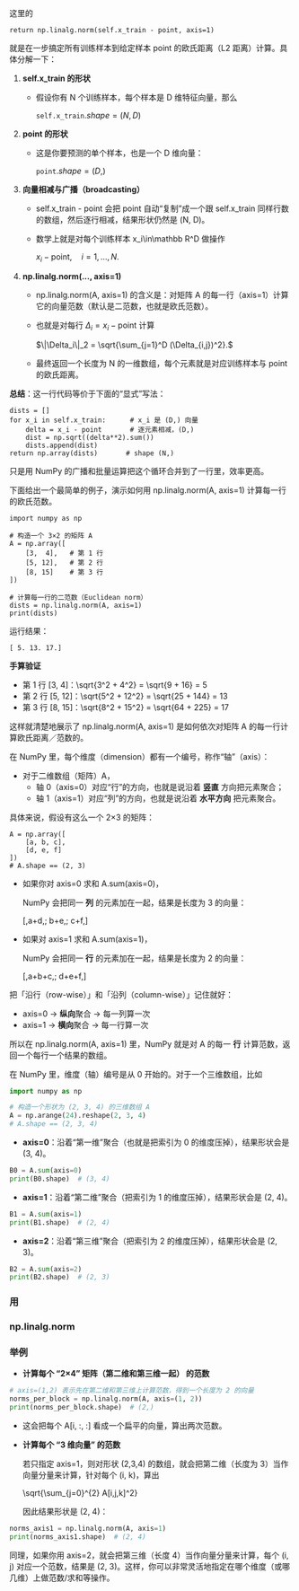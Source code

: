 这里的

```
return np.linalg.norm(self.x_train - point, axis=1)
```

就是在一步搞定所有训练样本到给定样本 point 的欧氏距离（L2 距离）计算。具体分解一下：

1. **self.x_train 的形状**

   - 假设你有 N 个训练样本，每个样本是 D 维特征向量，那么

     $\texttt{self.x\_train}.shape = (N, D)$

2. **point 的形状**

   - 这是你要预测的单个样本，也是一个 D 维向量：

     $\texttt{point}.shape = (D,)$

3. **向量相减与广播（broadcasting）**

   - self.x_train - point 会把 point 自动“复制”成一个跟 self.x_train 同样行数的数组，然后逐行相减，结果形状仍然是 (N, D)。

   - 数学上就是对每个训练样本 x_i\in\mathbb R^D 做操作

     $x_i - \text{point},\quad i=1,\dots,N.$

4. **np.linalg.norm(..., axis=1)**

   - np.linalg.norm(A, axis=1) 的含义是：对矩阵 A 的每一行（axis=1）计算它的向量范数（默认是二范数，也就是欧氏范数）。

   - 也就是对每行 $\Delta_i = x_i - \text{point}$ 计算

     $\|\Delta_i\|_2 = \sqrt{\sum_{j=1}^D (\Delta_{i,j})^2}.$

   - 最终返回一个长度为 N 的一维数组，每个元素就是对应训练样本与 point 的欧氏距离。

**总结**：这一行代码等价于下面的“显式”写法：

```
dists = []
for x_i in self.x_train:      # x_i 是 (D,) 向量
    delta = x_i - point       # 逐元素相减，(D,)
    dist = np.sqrt((delta**2).sum())
    dists.append(dist)
return np.array(dists)       # shape (N,)
```

只是用 NumPy 的广播和批量运算把这个循环合并到了一行里，效率更高。

下面给出一个最简单的例子，演示如何用 np.linalg.norm(A, axis=1) 计算每一行的欧氏范数。

```
import numpy as np

# 构造一个 3×2 的矩阵 A
A = np.array([
    [3,  4],   # 第 1 行
    [5, 12],   # 第 2 行
    [8, 15]    # 第 3 行
])

# 计算每一行的二范数（Euclidean norm）
dists = np.linalg.norm(A, axis=1)
print(dists)
```

运行结果：

```
[ 5. 13. 17.]
```

**手算验证**

- 第 1 行 [3, 4]：\sqrt{3^2 + 4^2} = \sqrt{9 + 16} = 5
- 第 2 行 [5, 12]：\sqrt{5^2 + 12^2} = \sqrt{25 + 144} = 13
- 第 3 行 [8, 15]：\sqrt{8^2 + 15^2} = \sqrt{64 + 225} = 17

这样就清楚地展示了 np.linalg.norm(A, axis=1) 是如何依次对矩阵 A 的每一行计算欧氏距离／范数的。

在 NumPy 里，每个维度（dimension）都有一个编号，称作“轴”（axis）：

- 对于二维数组（矩阵）A，
  - 轴 0（axis=0）对应“行”的方向，也就是说沿着 **竖直** 方向把元素聚合；
  - 轴 1（axis=1）对应“列”的方向，也就是说沿着 **水平方向** 把元素聚合。

具体来说，假设有这么一个 2×3 的矩阵：

```
A = np.array([
    [a, b, c],
    [d, e, f]
])
# A.shape == (2, 3)
```

- 如果你对 axis=0 求和 A.sum(axis=0)，

  NumPy 会把同一 **列** 的元素加在一起，结果是长度为 3 的向量：

  [\,a+d,\; b+e,\; c+f\,]

- 如果对 axis=1 求和 A.sum(axis=1)，

  NumPy 会把同一 **行** 的元素加在一起，结果是长度为 2 的向量：

  [\,a+b+c,\; d+e+f\,]

把「沿行（row-wise）」和「沿列（column-wise）」记住就好：

- axis=0 → **纵向**聚合 → 每一列算一次
- axis=1 → **横向**聚合 → 每一行算一次

所以在 np.linalg.norm(A, axis=1) 里，NumPy 就是对 A 的每一 **行** 计算范数，返回一个每行一个结果的数组。

在 NumPy 里，维度（轴）编号是从 0 开始的。对于一个三维数组，比如

```python
import numpy as np

# 构造一个形状为 (2, 3, 4) 的三维数组 A
A = np.arange(24).reshape(2, 3, 4)
# A.shape == (2, 3, 4)
```

- **axis=0**：沿着“第一维”聚合（也就是把索引为 0 的维度压掉），结果形状会是 (3, 4)。

```python
B0 = A.sum(axis=0)
print(B0.shape)  # (3, 4)
```

- **axis=1**：沿着“第二维”聚合（把索引为 1 的维度压掉），结果形状会是 (2, 4)。

```python
B1 = A.sum(axis=1)
print(B1.shape)  # (2, 4)
```

- **axis=2**：沿着“第三维”聚合（把索引为 2 的维度压掉），结果形状会是 (2, 3)。

```python
B2 = A.sum(axis=2)
print(B2.shape)  # (2, 3)
```

### **用**

### **np.linalg.norm**

###  **举例**

- **计算每个 “2×4” 矩阵（第二维和第三维一起） 的范数**

```python
# axis=(1,2) 表示先在第二维和第三维上计算范数，得到一个长度为 2 的向量
norms_per_block = np.linalg.norm(A, axis=(1, 2))
print(norms_per_block.shape)  # (2,)
```

- 这会把每个 A[i, :, :] 看成一个扁平的向量，算出两次范数。

- **计算每个 “3 维向量” 的范数**

  若只指定 axis=1，则对形状 (2,3,4) 的数组，就会把第二维（长度为 3）当作向量分量来计算，针对每个 (i, k)，算出

  \sqrt{\sum_{j=0}^{2} A[i,j,k]^2}

  因此结果形状是 (2, 4)：

```python
norms_axis1 = np.linalg.norm(A, axis=1)
print(norms_axis1.shape)  # (2, 4)
```

同理，如果你用 axis=2，就会把第三维（长度 4）当作向量分量来计算，每个 (i, j) 对应一个范数，结果是 (2, 3)。这样，你可以非常灵活地指定在哪个维度（或哪几维）上做范数/求和等操作。

